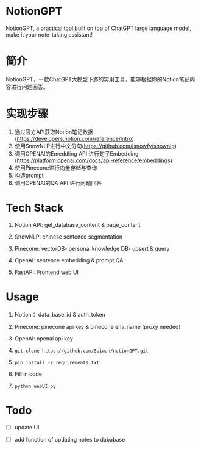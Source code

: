 # NotionGPT
NotionGPT, a practical tool built on top of ChatGPT large language model, make it your note-taking assistant!

# 简介
NotionGPT，一款ChatGPT大模型下游的实用工具，能够根据你的Notion笔记内容进行问题回答。

# 实现步骤
1. 通过官方API获取Notion笔记数据 (https://developers.notion.com/reference/intro)
2. 使用SnowNLP进行中文分句(https://github.com/isnowfy/snownlp)
3. 调用OPENAI的Emeddling API 进行句子Embedding (https://platform.openai.com/docs/api-reference/embeddings)
4. 使用Pinecone进行向量存储与查询
5. 构造prompt
6. 调用OPENAI的QA API 进行问题回答

# Tech Stack
1. Notion API:   get_database_content & page_content

2. SnowNLP: chinese sentence segmentation

3. Pinecone: vectorDB- personal knowledge DB- upsert & query

4. OpenAI: sentence embedding & prompt QA

5. FastAPI:  Frontend web UI


# Usage
1. Notion： data_base_id & auth_token

2. Pinecone: pinecone api key & pinecone env_name (proxy needed)

3. OpenAI: openai api key

4. `git clone https://github.com/Suiwan/notionGPT.git`

5. `pip install -r requirements.txt`

6. Fill in code

7. `python webUI.py`

# Todo
- [ ] update UI
- [ ] add function of updating notes to dababase

